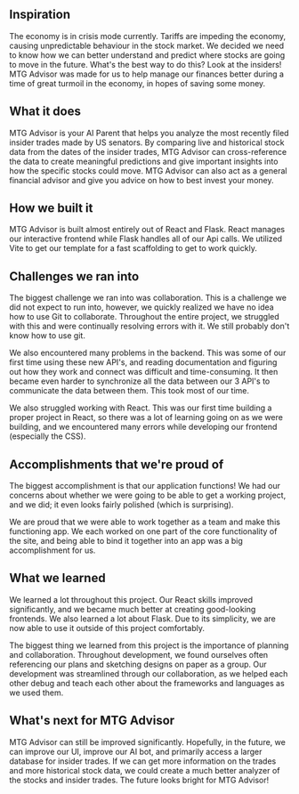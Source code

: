 ## Inspiration
The economy is in crisis mode currently. Tariffs are impeding the economy, causing unpredictable behaviour in the stock market. We decided we need to know how we can better understand and predict where stocks are going to move in the future. What's the best way to do this? Look at the insiders! MTG Advisor was made for us to help manage our finances better during a time of great turmoil in the economy, in hopes of saving some money.
## What it does
MTG Advisor is your AI Parent that helps you analyze the most recently filed insider trades made by US senators.  By comparing live and historical stock data from the dates of the insider trades, MTG Advisor can cross-reference the data to create meaningful predictions and give important insights into how the specific stocks could move. MTG Advisor can also act as a general financial advisor and give you advice on how to best invest your money. 
## How we built it
MTG Advisor is built almost entirely out of React and Flask. React manages our interactive frontend while Flask handles all of our Api calls. We utilized Vite to get our template for a fast scaffolding to get to work quickly.
## Challenges we ran into
The biggest challenge we ran into was collaboration. This is a challenge we did not expect to run into, however, we quickly realized we have no idea how to use Git to collaborate. Throughout the entire project, we struggled with this and were continually resolving errors with it. We still probably don't know how to use git.

We also encountered many problems in the backend. This was some of our first time using these new API's, and reading documentation and figuring out how they work and connect was difficult and time-consuming. It then became even harder to synchronize all the data between our 3 API's to communicate the data between them. This took most of our time.

We also struggled working with React. This was our first time building a proper project in React, so there was a lot of learning going on as we were building, and we encountered many errors while developing our frontend (especially the CSS).
## Accomplishments that we're proud of
The biggest accomplishment is that our application functions! We had our concerns about whether we were going to be able to get a working project, and we did; it even looks fairly polished (which is surprising).

We are proud that we were able to work together as a team and make this functioning app. We each worked on one part of the core functionality of the site, and being able to bind it together into an app was a big accomplishment for us.
## What we learned
We learned a lot throughout this project. Our React skills improved significantly, and we became much better at creating good-looking frontends. We also learned a lot about Flask. Due to its simplicity, we are now able to use it outside of this project comfortably. 

The biggest thing we learned from this project is the importance of planning and collaboration. Throughout development, we found ourselves often referencing our plans and sketching designs on paper as a group. Our development was streamlined through our collaboration, as we helped each other debug and teach each other about the frameworks and languages as we used them. 
## What's next for MTG Advisor
MTG Advisor can still be improved significantly. Hopefully, in the future, we can improve our UI, improve our AI bot, and primarily access a larger database for insider trades. If we can get more information on the trades and more historical stock data, we could create a much better analyzer of the stocks and insider trades. The future looks bright for MTG Advisor!
